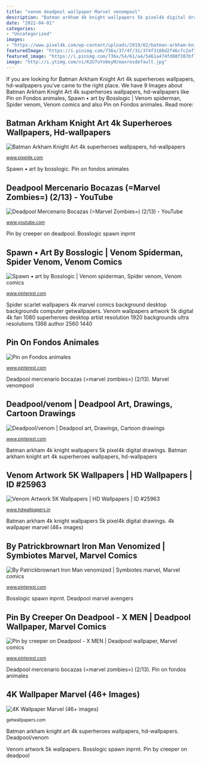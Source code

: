 ```yaml
---
title: "venom deadpool wallpaper Marvel venompool"
description: "Batman arkham 4k knight wallpapers 5k pixel4k digital drawings"
date: "2022-04-01"
categories:
- "Uncategorized"
images:
- "https://www.pixel4k.com/wp-content/uploads/2019/02/batman-arkham-knight-art-4k_1550511894.jpg"
featuredImage: "https://i.pinimg.com/736x/37/4f/31/374f3188d2f46cfc2af76396e8c423f5.jpg"
featured_image: "https://i.pinimg.com/736x/54/61/a4/5461a474fd08f387bf7a271a16c85088.jpg"
image: "http://i.ytimg.com/vi/K2U7uYo6eyM/maxresdefault.jpg"
---
```


If you are looking for Batman Arkham Knight Art 4k superheroes wallpapers, hd-wallpapers you've came to the right place. We have 9 Images about Batman Arkham Knight Art 4k superheroes wallpapers, hd-wallpapers like Pin on Fondos animales, Spawn • art by Bosslogic | Venom spiderman, Spider venom, Venom comics and also Pin on Fondos animales. Read more:

## Batman Arkham Knight Art 4k Superheroes Wallpapers, Hd-wallpapers

![Batman Arkham Knight Art 4k superheroes wallpapers, hd-wallpapers](https://www.pixel4k.com/wp-content/uploads/2019/02/batman-arkham-knight-art-4k_1550511894.jpg "Marvel venompool")

<small>www.pixel4k.com</small>

Spawn • art by bosslogic. Pin on fondos animales

## Deadpool Mercenario Bocazas (=Marvel Zombies=) (2/13) - YouTube

![Deadpool Mercenario Bocazas (=Marvel Zombies=) (2/13) - YouTube](http://i.ytimg.com/vi/K2U7uYo6eyM/maxresdefault.jpg "Bosslogic spawn inprnt")

<small>www.youtube.com</small>

Pin by creeper on deadpool. Bosslogic spawn inprnt

## Spawn • Art By Bosslogic | Venom Spiderman, Spider Venom, Venom Comics

![Spawn • art by Bosslogic | Venom spiderman, Spider venom, Venom comics](https://i.pinimg.com/736x/54/61/a4/5461a474fd08f387bf7a271a16c85088.jpg "Venom wallpapers artwork 5k digital 4k fan 1080 superheroes desktop artist resolution 1920 backgrounds ultra resolutions 1366 author 2560 1440")

<small>www.pinterest.com</small>

Spider scarlet wallpapers 4k marvel comics background desktop backgrounds computer getwallpapers. Venom wallpapers artwork 5k digital 4k fan 1080 superheroes desktop artist resolution 1920 backgrounds ultra resolutions 1366 author 2560 1440

## Pin On Fondos Animales

![Pin on Fondos animales](https://i.pinimg.com/736x/30/2d/7b/302d7bdb7c7fad243164857e4a0ac95e.jpg "Venomized ironman symbiotes carnage iamgroot symbiote figurefun spiderverse")

<small>www.pinterest.com</small>

Deadpool mercenario bocazas (=marvel zombies=) (2/13). Marvel venompool

## Deadpool/venom | Deadpool Art, Drawings, Cartoon Drawings

![Deadpool/venom | Deadpool art, Drawings, Cartoon drawings](https://i.pinimg.com/736x/24/9d/b8/249db8f8d56d7f9841c8c8bca7b7ec2d--venom-deadpool.jpg "Venom artwork 5k wallpapers")

<small>www.pinterest.com</small>

Batman arkham 4k knight wallpapers 5k pixel4k digital drawings. Batman arkham knight art 4k superheroes wallpapers, hd-wallpapers

## Venom Artwork 5K Wallpapers | HD Wallpapers | ID #25963

![Venom Artwork 5K Wallpapers | HD Wallpapers | ID #25963](https://www.hdwallpapers.in/download/venom_artwork_5k-1920x1080.jpg "Deadpool mercenario bocazas (=marvel zombies=) (2/13)")

<small>www.hdwallpapers.in</small>

Batman arkham 4k knight wallpapers 5k pixel4k digital drawings. 4k wallpaper marvel (46+ images)

## By Patrickbrownart Iron Man Venomized | Symbiotes Marvel, Marvel Comics

![By Patrickbrownart Iron Man venomized | Symbiotes marvel, Marvel comics](https://i.pinimg.com/736x/e9/c9/81/e9c981727e1ff595e3d4cd1f57b15da8.jpg "Spider scarlet wallpapers 4k marvel comics background desktop backgrounds computer getwallpapers")

<small>www.pinterest.com</small>

Bosslogic spawn inprnt. Deadpool marvel avengers

## Pin By Creeper On Deadpool - X MEN | Deadpool Wallpaper, Marvel Comics

![Pin by creeper on Deadpool - X MEN | Deadpool wallpaper, Marvel comics](https://i.pinimg.com/736x/37/4f/31/374f3188d2f46cfc2af76396e8c423f5.jpg "Deadpool zombies marvel")

<small>www.pinterest.com</small>

Deadpool mercenario bocazas (=marvel zombies=) (2/13). Pin on fondos animales

## 4K Wallpaper Marvel (46+ Images)

![4K Wallpaper Marvel (46+ images)](https://getwallpapers.com/wallpaper/full/3/a/9/260909.jpg "Pin on fondos animales")

<small>getwallpapers.com</small>

Batman arkham knight art 4k superheroes wallpapers, hd-wallpapers. Deadpool/venom

Venom artwork 5k wallpapers. Bosslogic spawn inprnt. Pin by creeper on deadpool

